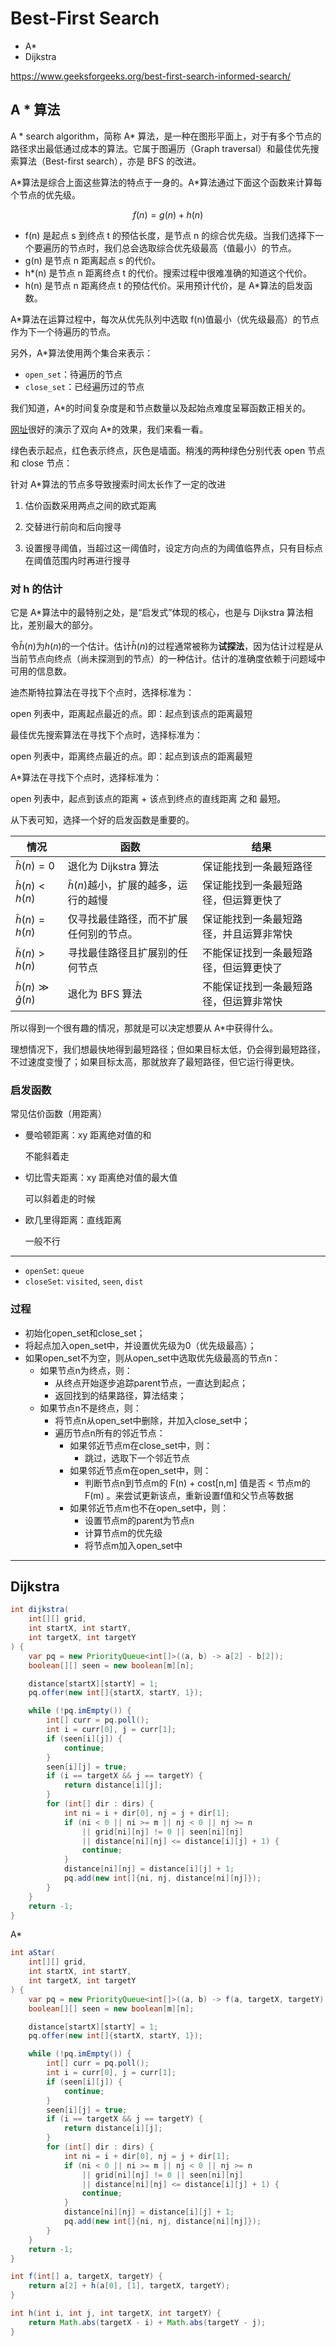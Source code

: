 # Best-First Search

- A\*
- Dijkstra

https://www.geeksforgeeks.org/best-first-search-informed-search/

## A \* 算法

A \* search algorithm，简称 A\* 算法，是一种在图形平面上，对于有多个节点的路径求出最低通过成本的算法。它属于图遍历（Graph traversal）和最佳优先搜索算法（Best-first search），亦是 BFS 的改进。

A\*算法是综合上面这些算法的特点于一身的。A\*算法通过下面这个函数来计算每个节点的优先级。

$$
f(n)=g(n)+h(n)
$$

- f(n) 是起点 s 到终点 t 的预估长度，是节点 n 的综合优先级。当我们选择下一个要遍历的节点时，我们总会选取综合优先级最高（值最小）的节点。
- g(n) 是节点 n 距离起点 s 的代价。
- h\*(n) 是节点 n 距离终点 t 的代价。搜索过程中很难准确的知道这个代价。
- h(n) 是节点 n 距离终点 t 的预估代价。采用预计代价，是 A\*算法的启发函数。

A\*算法在运算过程中，每次从优先队列中选取 f(n)值最小（优先级最高）的节点作为下一个待遍历的节点。

另外，A\*算法使用两个集合来表示：

- `open_set`：待遍历的节点
- `close_set`：已经遍历过的节点

我们知道，A\*的时间复杂度是和节点数量以及起始点难度呈幂函数正相关的。

[网址](http://qiao.github.io/PathFinding.js/visual/)很好的演示了双向 A\*的效果，我们来看一看。

绿色表示起点，红色表示终点，灰色是墙面。稍浅的两种绿色分别代表 open 节点和 close 节点：

针对 A\*算法的节点多导致搜索时间太长作了一定的改进

1. 估价函数采用两点之间的欧式距离

2. 交替进行前向和后向搜寻

3. 设置搜寻阈值，当超过这一阈值时，设定方向点的为阈值临界点，只有目标点在阈值范围内时再进行搜寻

### 对 h 的估计

它是 A\*算法中的最特别之处，是“启发式”体现的核心，也是与 Dijkstra 算法相比，差别最大的部分。

令$\hat h(n)$为$h(n)$的一个估计。估计$\hat h(n)$的过程通常被称为**试探法**，因为估计过程是从当前节点向终点（尚未探测到的节点）的一种估计。估计的准确度依赖于问题域中可用的信息数。

迪杰斯特拉算法在寻找下个点时，选择标准为：

open 列表中，距离起点最近的点。即：起点到该点的距离最短

最佳优先搜索算法在寻找下个点时，选择标准为：

open 列表中，距离终点最近的点。即：起点到该点的距离最短

A\*算法在寻找下个点时，选择标准为：

open 列表中，起点到该点的距离 + 该点到终点的直线距离 之和 最短。

从下表可知，选择一个好的启发函数是重要的。

| 情况                    | 函数                                    | 结果                                   |
| ----------------------- | --------------------------------------- | -------------------------------------- |
| $\hat h(n)=0$           | 退化为 Dijkstra 算法                    | 保证能找到一条最短路径                 |
| $\hat h(n)< h(n)$       | $\hat h(n)$越小，扩展的越多，运行的越慢 | 保证能找到一条最短路径，但运算更快了   |
| $\hat h(n)= h(n)$       | 仅寻找最佳路径，而不扩展任何别的节点。  | 保证能找到一条最短路径，并且运算非常快 |
| $\hat h(n)> h(n)$       | 寻找最佳路径且扩展别的任何节点          | 不能保证找到一条最短路径，但运算更快了 |
| $\hat h(n)\gg\hat g(n)$ | 退化为 BFS 算法                         | 不能保证找到一条最短路径，但运算非常快 |

所以得到一个很有趣的情况，那就是可以决定想要从 A\*中获得什么。

理想情况下，我们想最快地得到最短路径；但如果目标太低，仍会得到最短路径，不过速度变慢了；如果目标太高，那就放弃了最短路径，但它运行得更快。

### 启发函数

常见估价函数（用距离）

- 曼哈顿距离：xy 距离绝对值的和

  不能斜着走

- 切比雪夫距离：xy 距离绝对值的最大值

  可以斜着走的时候

- 欧几里得距离：直线距离

  一般不行

---

- `openSet`: `queue`
- `closeSet`: `visited`, `seen`, `dist`

### 过程

* 初始化open_set和close_set；
* 将起点加入open_set中，并设置优先级为0（优先级最高）；
* 如果open_set不为空，则从open_set中选取优先级最高的节点n：
  * 如果节点n为终点，则：
    * 从终点开始逐步追踪parent节点，一直达到起点；
    * 返回找到的结果路径，算法结束；
  * 如果节点n不是终点，则：
    * 将节点n从open_set中删除，并加入close_set中；
    * 遍历节点n所有的邻近节点：
      * 如果邻近节点m在close_set中，则：
        * 跳过，选取下一个邻近节点
      * 如果邻近节点m在open_set中，则：
        * 判断节点n到节点m的 F(n) + cost[n,m] 值是否 < 节点m的 F(m) 。来尝试更新该点，重新设置f值和父节点等数据
      * 如果邻近节点m也不在open_set中，则：
        * 设置节点m的parent为节点n
        * 计算节点m的优先级
        * 将节点m加入open_set中

---

## Dijkstra

```java
int dijkstra(
    int[][] grid, 
    int startX, int startY, 
    int targetX, int targetY
) {
    var pq = new PriorityQueue<int[]>((a, b) -> a[2] - b[2]);
    boolean[][] seen = new boolean[m][n];

    distance[startX][startY] = 1;
    pq.offer(new int[]{startX, startY, 1});

    while (!pq.imEmpty()) {
        int[] curr = pq.poll();
        int i = curr[0], j = curr[1];
        if (seen[i][j]) {
            continue;
        }
        seen[i][j] = true;
        if (i == targetX && j == targetY) {
            return distance[i][j];
        }
        for (int[] dir : dirs) {
            int ni = i + dir[0], nj = j + dir[1];
            if (ni < 0 || ni >= m || nj < 0 || nj >= n
                || grid[ni][nj] != 0 || seen[ni][nj]
                || distance[ni][nj] <= distance[i][j] + 1) {
                continue;
            }
            distance[ni][nj] = distance[i][j] + 1;
            pq.add(new int[]{ni, nj, distance[ni][nj]});
        }
    }
    return -1;
}
```

A\*

```java
int aStar(
    int[][] grid, 
    int startX, int startY, 
    int targetX, int targetY
) {
    var pq = new PriorityQueue<int[]>((a, b) -> f(a, targetX, targetY) - f(b, targetX, targetY));
    boolean[][] seen = new boolean[m][n];

    distance[startX][startY] = 1;
    pq.offer(new int[]{startX, startY, 1});

    while (!pq.imEmpty()) {
        int[] curr = pq.poll();
        int i = curr[0], j = curr[1];
        if (seen[i][j]) {
            continue;
        }
        seen[i][j] = true;
        if (i == targetX && j == targetY) {
            return distance[i][j];
        }
        for (int[] dir : dirs) {
            int ni = i + dir[0], nj = j + dir[1];
            if (ni < 0 || ni >= m || nj < 0 || nj >= n
                || grid[ni][nj] != 0 || seen[ni][nj]
                || distance[ni][nj] <= distance[i][j] + 1) {
                continue;
            }
            distance[ni][nj] = distance[i][j] + 1;
            pq.add(new int[]{ni, nj, distance[ni][nj]});
        }
    }
    return -1;
}

int f(int[] a, targetX, targetY) {
    return a[2] + h(a[0], [1], targetX, targetY);
}

int h(int i, int j, int targetX, int targetY) {
    return Math.abs(targetX - i) + Math.abs(targetY - j);
}
```

